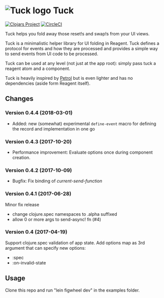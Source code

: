 # ![Tuck logo](https://github.com/tatut/tuck/blob/master/tucklogo.png?raw=true) Tuck

[![Clojars Project](https://img.shields.io/clojars/v/webjure/tuck.svg)](https://clojars.org/webjure/tuck)
[![CircleCI](https://circleci.com/gh/tatut/tuck.svg?style=svg)](https://circleci.com/gh/tatut/tuck)

Tuck helps you fold away those reset!s and swap!s from your UI views.

Tuck is a minimalistic helper library for UI folding in Reagent.
Tuck defines a protocol for events and how they are processed and provides a simple way to send events from UI code to be processed.

Tuck can be used at any level (not just at the app root): simply pass tuck a reagent atom and a component.

Tuck is heavily inspired by [Petrol](https://github.com/krisajenkins/petrol) but is even lighter and has no dependencies (aside form Reagent itself).

## Changes

### Version 0.4.4 (2018-03-01)

* Added: new (somewhat) experimental `define-event` macro for defining the record and implementation in one go

### Version 0.4.3 (2017-10-20)

* Performance improvement: Evaluate options once during component creation.

### Version 0.4.2 (2017-10-09)

* Bugfix: Fix binding of *current-send-function*

### Version 0.4.1 (2017-06-28)

Minor fix release

* change clojure.spec namespaces to .alpha suffixed
* allow 0 or more args to send-async! fn (#4)

### Version 0.4 (2017-04-19)

Support clojure.spec validation of app state.
Add options map as 3rd argument that can specify new options:

* :spec
* :on-invalid-state


## Usage

Clone this repo and run "lein figwheel dev" in the examples folder.
